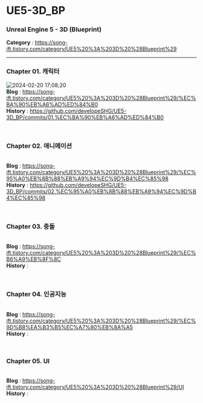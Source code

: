 # UE5-3D_BP
<h3>Unreal Engine 5 - 3D (Blueprint)</h3>

<b>Category</b> : https://song-ift.tistory.com/category/UE5%20%3A%203D%20%28Blueprint%29

<hr size="5">

<h3>Chapter 01. 캐릭터</h3>

![2024-02-20 17;08;20](https://github.com/developeSHG/UE5-3D_BP/assets/79896868/8342d110-6b05-45f9-8b41-8c7d034d8c03)
<br><b>Blog</b> : https://song-ift.tistory.com/category/UE5%20%3A%203D%20%28Blueprint%29/%EC%BA%90%EB%A6%AD%ED%84%B0
<br><b>History</b> : https://github.com/developeSHG/UE5-3D_BP/commits/01.%EC%BA%90%EB%A6%AD%ED%84%B0

<br><h3>Chapter 02. 애니메이션</h3>
<br><b>Blog</b> : https://song-ift.tistory.com/category/UE5%20%3A%203D%20%28Blueprint%29/%EC%95%A0%EB%8B%88%EB%A9%94%EC%9D%B4%EC%85%98
<br><b>History</b> : https://github.com/developeSHG/UE5-3D_BP/commits/02.%EC%95%A0%EB%8B%88%EB%A9%94%EC%9D%B4%EC%85%98

<br><h3>Chapter 03. 충돌</h3>
<br><b>Blog</b> : https://song-ift.tistory.com/category/UE5%20%3A%203D%20%28Blueprint%29/%EC%B6%A9%EB%8F%8C
<br><b>History</b> : 

<br><h3>Chapter 04. 인공지능</h3>
<br><b>Blog</b> : https://song-ift.tistory.com/category/UE5%20%3A%203D%20%28Blueprint%29/%EC%9D%B8%EA%B3%B5%EC%A7%80%EB%8A%A5
<br><b>History</b> : 

<br><h3>Chapter 05. UI</h3>
<br><b>Blog</b> : https://song-ift.tistory.com/category/UE5%20%3A%203D%20%28Blueprint%29/UI
<br><b>History</b> : 
